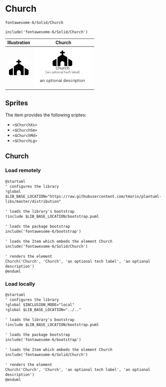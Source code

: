 # Church


```text
fontawesome-6/Solid/Church
```

```text
include('fontawesome-6/Solid/Church')
```



| Illustration | Church |
| :---: | :---: |
| ![illustration for Illustration](../../fontawesome-6/Solid/Church.png) | ![illustration for Church](../../fontawesome-6/Solid/Church.Local.png) |



## Sprites
The item provides the following sriptes:

- `<$ChurchXs>`
- `<$ChurchSm>`
- `<$ChurchMd>`
- `<$ChurchLg>`





## Church

### Load remotely
```plantuml
@startuml
' configures the library
!global $LIB_BASE_LOCATION="https://raw.githubusercontent.com/tmorin/plantuml-libs/master/distribution"

' loads the library's bootstrap
!include $LIB_BASE_LOCATION/bootstrap.puml

' loads the package bootstrap
include('fontawesome-6/bootstrap')

' loads the Item which embeds the element Church
include('fontawesome-6/Solid/Church')

' renders the element
Church('Church', 'Church', 'an optional tech label', 'an optional description')
@enduml
```

### Load locally
```plantuml
@startuml
' configures the library
!global $INCLUSION_MODE="local"
!global $LIB_BASE_LOCATION="../.."

' loads the library's bootstrap
!include $LIB_BASE_LOCATION/bootstrap.puml

' loads the package bootstrap
include('fontawesome-6/bootstrap')

' loads the Item which embeds the element Church
include('fontawesome-6/Solid/Church')

' renders the element
Church('Church', 'Church', 'an optional tech label', 'an optional description')
@enduml
```

